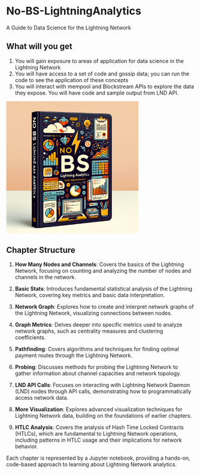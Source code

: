 # No-BS-LightningAnalytics

A Guide to Data Science for the Lightning Network

## What will you get

1. You will gain exposure to areas of application for data science in the Lightning Network
2. You will have access to a set of code and gossip data; you can run the code to see the application of these concepts
3. You will interact with mempool and Blockstream APIs to explore the data they expose. You will have code and sample output from LND API.



<img src="assets/BookCover.jpeg" alt="Book Cover" height="70%" width="70%"/>

## Chapter Structure

1. **How Many Nodes and Channels**: Covers the basics of the Lightning Network, focusing on counting and analyzing the number of nodes and channels in the network.

2. **Basic Stats**: Introduces fundamental statistical analysis of the Lightning Network, covering key metrics and basic data interpretation.

3. **Network Graph**: Explores how to create and interpret network graphs of the Lightning Network, visualizing connections between nodes.

4. **Graph Metrics**: Delves deeper into specific metrics used to analyze network graphs, such as centrality measures and clustering coefficients.

5. **Pathfinding**: Covers algorithms and techniques for finding optimal payment routes through the Lightning Network.

6. **Probing**: Discusses methods for probing the Lightning Network to gather information about channel capacities and network topology.

7. **LND API Calls**: Focuses on interacting with Lightning Network Daemon (LND) nodes through API calls, demonstrating how to programmatically access network data.

8. **More Visualization**: Explores advanced visualization techniques for Lightning Network data, building on the foundations of earlier chapters.

9. **HTLC Analysis**: Covers the analysis of Hash Time Locked Contracts (HTLCs), which are fundamental to Lightning Network operations, including patterns in HTLC usage and their implications for network behavior.

Each chapter is represented by a Jupyter notebook, providing a hands-on, code-based approach to learning about Lightning Network analytics.

